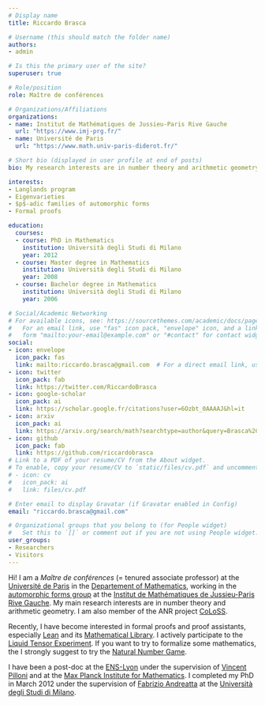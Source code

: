 ```yaml
---
# Display name
title: Riccardo Brasca

# Username (this should match the folder name)
authors:
- admin

# Is this the primary user of the site?
superuser: true

# Role/position
role: Maître de conférences

# Organizations/Affiliations
organizations:
- name: Institut de Mathématiques de Jussieu-Paris Rive Gauche
  url: "https://www.imj-prg.fr/"
- name: Université de Paris
  url: "https://www.math.univ-paris-diderot.fr/"

# Short bio (displayed in user profile at end of posts)
bio: My research interests are in number theory and arithmetic geometry. In particular I am interested in the $p$-adic aspects of the Langlands program and in the theory of $p$-adic variations of automorphic forms. I am also interested in formal proofs, especially Lean.

interests:
- Langlands program
- Eigenvarieties
- $p$-adic families of automorphic forms
- Formal proofs

education:
  courses:
  - course: PhD in Mathematics
    institution: Università degli Studi di Milano
    year: 2012
  - course: Master degree in Mathematics
    institution: Università degli Studi di Milano
    year: 2008
  - course: Bachelor degree in Mathematics
    institution: Università degli Studi di Milano
    year: 2006

# Social/Academic Networking
# For available icons, see: https://sourcethemes.com/academic/docs/page-builder/#icons
#   For an email link, use "fas" icon pack, "envelope" icon, and a link in the
#   form "mailto:your-email@example.com" or "#contact" for contact widget.
social:
- icon: envelope
  icon_pack: fas
  link: mailto:riccardo.brasca@gmail.com  # For a direct email link, use "mailto:test@example.org".
- icon: twitter
  icon_pack: fab
  link: https://twitter.com/RiccardoBrasca
- icon: google-scholar
  icon_pack: ai
  link: https://scholar.google.fr/citations?user=6Ozbt_0AAAAJ&hl=it
- icon: arxiv
  icon_pack: ai
  link: https://arxiv.org/search/math?searchtype=author&query=Brasca%2C+R
- icon: github
  icon_pack: fab
  link: https://github.com/riccardobrasca
# Link to a PDF of your resume/CV from the About widget.
# To enable, copy your resume/CV to `static/files/cv.pdf` and uncomment the lines below.
# - icon: cv
#   icon_pack: ai
#   link: files/cv.pdf

# Enter email to display Gravatar (if Gravatar enabled in Config)
email: "riccardo.brasca@gmail.com"

# Organizational groups that you belong to (for People widget)
#   Set this to `[]` or comment out if you are not using People widget.
user_groups:
- Researchers
- Visitors
---
```


Hi! I am a _Maître de conférences_ (= tenured associate professor) at the [Université de Paris](https://u-paris.fr/) in the [Departement of Mathematics](https://www.math.univ-paris-diderot.fr/), working in the [automorphic forms group](http://www.imj-prg.fr/fa/) at the [Institut de Mathématiques de Jussieu-Paris Rive Gauche](http://www.imj-prg.fr/). My main research interests are in number theory and arithmetic geometry. I am also member of the ANR project [CoLoSS](https://anr.fr/Projet-ANR-19-CE40-0015).

Recently, I have become interested in formal proofs and proof assistants, especially [Lean](https://leanprover.github.io/) and its [Mathematical Library](https://leanprover-community.github.io/). I actively participate to the [Liquid Tensor Experiment](https://github.com/leanprover-community/lean-liquid/). If you want to try to formalize some mathematics, the I strongly suggest to try the [Natural Number Game](https://wwwf.imperial.ac.uk/~buzzard/xena/natural_number_game/).

I have been a post-doc at the [ENS-Lyon](http://www.umpa.ens-lyon.fr/) under the supervision of [Vincent Pilloni](http://perso.ens-lyon.fr/vincent.pilloni/) and at the [Max Planck Institute for Mathematics](https://www.mpim-bonn.mpg.de/). I completed my PhD in March 2012 under the supervision of [Fabrizio Andreatta](http://users.mat.unimi.it/users/andreat/) at the [Università degli Studi di Milano](http://www.matematica.unimi.it/ecm/home).
